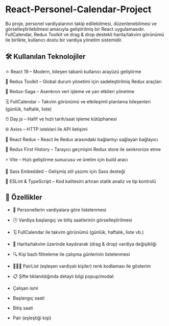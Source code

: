 <h1>React-Personel-Calendar-Project</h1>

Bu proje, personel vardiyalarının takip edilebilmesi, düzenlenebilmesi ve görselleştirilebilmesi amacıyla geliştirilmiş bir React uygulamasıdır. FullCalendar, Redux Toolkit ve drag & drop destekli harita/takvim görünümü ile birlikte, kullanıcı dostu bir vardiya yönetim sistemidir.

<h2>🛠️ Kullanılan Teknolojiler</h2>

⚛️ React 19 – Modern, bileşen tabanlı kullanıcı arayüzü geliştirme

🧠 Redux Toolkit – Global durum yönetimi için sadeleştirilmiş Redux araçları

🚦 Redux-Saga – Asenkron veri işleme ve yan etkileri yönetme

🗓️ FullCalendar – Takvim görünümü ve etkileşimli planlama bileşenleri (günlük, haftalık, liste)

⏰ Day.js – Hafif ve hızlı tarih/saat işleme kütüphanesi

🌐 Axios – HTTP istekleri ile API iletişimi

🧭 React Redux – React ile Redux arasındaki bağlantıyı sağlayan bağlayıcı

🧾 Redux First History – Tarayıcı geçmişini Redux store ile senkronize etme

⚡ Vite – Hızlı geliştirme sunucusu ve üretim için build aracı

🎨 Sass Embedded – Gelişmiş stil yazımı için Sass desteği

🧹 ESLint & TypeScript – Kod kalitesini artıran statik analiz ve tip kontrolü

<h2>📌 Özellikler</h2>

- 👥 Personellerin vardiyalara göre listelenmesi

- 🕒 Vardiya başlangıç ve bitiş saatlerinin görselleştirilmesi

- 🗓️ FullCalendar ile takvim görünümü (günlük, haftalık, liste vb.)

- 📍 Harita/takvim üzerinde kaydırarak (drag & drop) vardiya değişikliği

- 🔍 Kişi bazlı filtreleme ile çalışma günlerinin listelenmesi

- 🧑‍🤝‍🧑 PairList (eşleşen vardiyalı kişiler) renk kodlaması ile gösterim

- 📋 Şifte tıklanıldığında detaylı bilgi popup/modal:

- Çalışan ismi

- Başlangıç saati

- Bitiş saati

- Pair (eşleştiği kişi)
